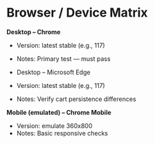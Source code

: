 # Browser / Device Matrix

**Desktop – Chrome**

- Version: latest stable (e.g., 117)
- Notes: Primary test — must pass

- Desktop – Microsoft Edge
- Version: latest stable (e.g., 117)
- Notes: Verify cart persistence differences

**Mobile (emulated) – Chrome Mobile**

- Version: emulate 360x800
- Notes: Basic responsive checks
